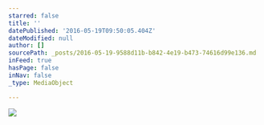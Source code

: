 ```yaml
---
starred: false
title: ''
datePublished: '2016-05-19T09:50:05.404Z'
dateModified: null
author: []
sourcePath: _posts/2016-05-19-9588d11b-b842-4e19-b473-74616d99e136.md
inFeed: true
hasPage: false
inNav: false
_type: MediaObject

---
```

![](https://the-grid-user-content.s3-us-west-2.amazonaws.com/9a548c7d-b3ce-48a8-a79c-541b2c539394.jpg)